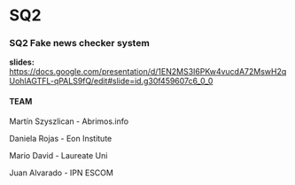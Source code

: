 # SQ2
### SQ2 Fake news checker system
**slides:** https://docs.google.com/presentation/d/1EN2MS3I6PKw4vucdA72MswH2qUohlAGTFL-qPALS9fQ/edit#slide=id.g30f459607c6_0_0



#### **TEAM**
Martín Szyszlican - Abrimos.info

Daniela Rojas - Eon Institute

Mario David - Laureate Uni

Juan Alvarado - IPN ESCOM
